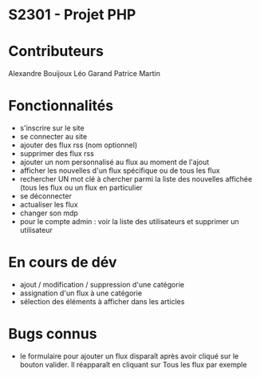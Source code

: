# S2301 - Projet PHP

# Contributeurs
Alexandre Bouijoux
Léo Garand
Patrice Martin

# Fonctionnalités
- s'inscrire sur le site
- se connecter au site
- ajouter des flux rss (nom optionnel)
- supprimer des flux rss
- ajouter un nom personnalisé au flux au moment de l'ajout
- afficher les nouvelles d'un flux spécifique ou de tous les flux
- rechercher UN mot clé à chercher parmi la liste des nouvelles affichée (tous les flux ou un flux en particulier
- se déconnecter
- actualiser les flux
- changer son mdp
- pour le compte admin : voir la liste des utilisateurs et supprimer un utilisateur

# En cours de dév
- ajout / modification / suppression d'une catégorie
- assignation d'un flux à une catégorie
- sélection des éléments à afficher dans les articles

# Bugs connus
- le formulaire pour ajouter un flux disparaît après avoir cliqué sur le bouton valider. Il réapparaît en cliquant sur Tous les flux par exemple
